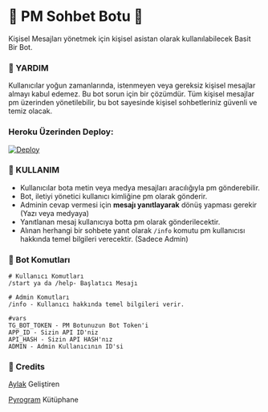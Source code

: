 # 🤖 PM Sohbet Botu 🤖
Kişisel Mesajları yönetmek için kişisel asistan olarak kullanılabilecek Basit Bir Bot. 

### 💠 YARDIM
Kullanıcılar yoğun zamanlarında, istenmeyen veya gereksiz kişisel mesajlar almayı kabul edemez. Bu bot sorun için bir çözümdür. Tüm kişisel mesajlar pm üzerinden yönetilebilir, bu bot sayesinde kişisel sohbetleriniz güvenli ve temiz olacak.
 

### Heroku Üzerinden Deploy:

[![Deploy](https://www.herokucdn.com/deploy/button.svg)](https://heroku.com/deploy?template=https://github.com/Arazzq/PMChatbot)

### 💠 KULLANIM

- Kullanıcılar bota metin veya medya mesajları aracılığıyla pm gönderebilir. 
- Bot, iletiyi yönetici kullanıcı kimliğine pm olarak gönderir.
- Adminin cevap vermesi için **mesajı yanıtlayarak** dönüş yapması gerekir (Yazı veya medyaya)
- Yanıtlanan mesaj kullanıcıya botta pm olarak gönderilecektir. 
- Alınan herhangi bir sohbete yanıt olarak ```/info``` komutu pm kullanıcısı hakkında temel bilgileri verecektir. (Sadece Admin) 


### 💠 Bot Komutları

```
# Kullanıcı Komutları
/start ya da /help- Başlatıcı Mesajı

# Admin Komutları
/info - Kullanıcı hakkında temel bilgileri verir. 

#vars
TG_BOT_TOKEN - PM Botunuzun Bot Token'i
APP_ID - Sizin API ID'niz
API_HASH - Sizin API HASH'nız
ADMIN - Admin Kullanıcının ID'si

```
### 💠 Credits
[Aylak](https://t.me/iaylak) Geliştiren

[Pyrogram](https://github.com/pyrogram/pyrogram) Kütüphane
